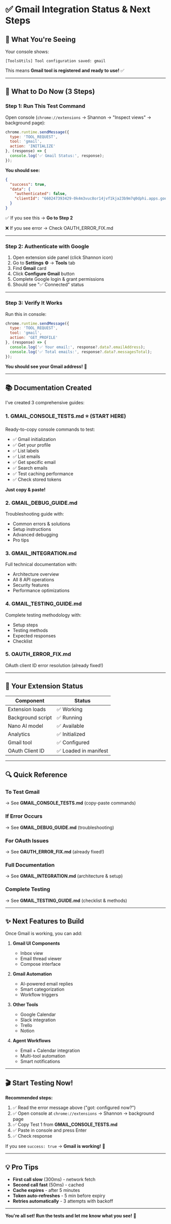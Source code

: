 # ✅ Gmail Integration Status & Next Steps

## 🎉 What You're Seeing

Your console shows:
```
[ToolsUtils] Tool configuration saved: gmail
```

This means **Gmail tool is registered and ready to use!** ✅

---

## 🚀 What to Do Now (3 Steps)

### Step 1: Run This Test Command
Open console (`chrome://extensions` → Shannon → "Inspect views" → background page):

```javascript
chrome.runtime.sendMessage({
  type: 'TOOL_REQUEST',
  tool: 'gmail',
  action: 'INITIALIZE'
}, (response) => {
  console.log('✅ Gmail Status:', response);
});
```

**You should see:**
```json
{
  "success": true,
  "data": {
    "authenticated": false,
    "clientId": "660247393429-0k4m3vuc8or14jvf1kja23b9m7q0dphi.apps.googleusercontent.com"
  }
}
```

✅ If you see this → **Go to Step 2**

❌ If you see error → Check OAUTH_ERROR_FIX.md

---

### Step 2: Authenticate with Google
1. Open extension side panel (click Shannon icon)
2. Go to **Settings ⚙️** → **Tools** tab
3. Find **Gmail** card
4. Click **Configure Gmail** button
5. Complete Google login & grant permissions
6. Should see "✅ Connected" status

---

### Step 3: Verify It Works
Run this in console:

```javascript
chrome.runtime.sendMessage({
  type: 'TOOL_REQUEST',
  tool: 'gmail',
  action: 'GET_PROFILE'
}, (response) => {
  console.log('✅ Your email:', response?.data?.emailAddress);
  console.log('✅ Total emails:', response?.data?.messagesTotal);
});
```

**You should see your Gmail address!** 🎉

---

## 📚 Documentation Created

I've created 3 comprehensive guides:

### 1. **GMAIL_CONSOLE_TESTS.md** ⭐ (START HERE)
Ready-to-copy console commands to test:
- ✅ Gmail initialization
- ✅ Get your profile
- ✅ List labels
- ✅ List emails
- ✅ Get specific email
- ✅ Search emails
- ✅ Test caching performance
- ✅ Check stored tokens

**Just copy & paste!**

### 2. **GMAIL_DEBUG_GUIDE.md**
Troubleshooting guide with:
- Common errors & solutions
- Setup instructions
- Advanced debugging
- Pro tips

### 3. **GMAIL_INTEGRATION.md**
Full technical documentation with:
- Architecture overview
- All 8 API operations
- Security features
- Performance optimizations

### 4. **GMAIL_TESTING_GUIDE.md**
Complete testing methodology with:
- Setup steps
- Testing methods
- Expected responses
- Checklist

### 5. **OAUTH_ERROR_FIX.md**
OAuth client ID error resolution (already fixed!)

---

## 🎯 Your Extension Status

| Component | Status |
|-----------|--------|
| Extension loads | ✅ Working |
| Background script | ✅ Running |
| Nano AI model | ✅ Available |
| Analytics | ✅ Initialized |
| Gmail tool | ✅ Configured |
| OAuth Client ID | ✅ Loaded in manifest |

---

## 🔍 Quick Reference

### To Test Gmail
→ See **GMAIL_CONSOLE_TESTS.md** (copy-paste commands)

### If Error Occurs
→ See **GMAIL_DEBUG_GUIDE.md** (troubleshooting)

### For OAuth Issues
→ See **OAUTH_ERROR_FIX.md** (already fixed!)

### Full Documentation
→ See **GMAIL_INTEGRATION.md** (architecture & setup)

### Complete Testing
→ See **GMAIL_TESTING_GUIDE.md** (checklist & methods)

---

## ✨ Next Features to Build

Once Gmail is working, you can add:

1. **Gmail UI Components**
   - Inbox view
   - Email thread viewer
   - Compose interface

2. **Gmail Automation**
   - AI-powered email replies
   - Smart categorization
   - Workflow triggers

3. **Other Tools**
   - Google Calendar
   - Slack integration
   - Trello
   - Notion

4. **Agent Workflows**
   - Email + Calendar integration
   - Multi-tool automation
   - Smart notifications

---

## 🎬 Start Testing Now!

**Recommended steps:**

1. ✅ Read the error message above ("got: configured now?")
2. ✅ Open console at `chrome://extensions` → Shannon → background page
3. ✅ Copy Test 1 from **GMAIL_CONSOLE_TESTS.md**
4. ✅ Paste in console and press Enter
5. ✅ Check response

If you see `success: true` → **Gmail is working!** 🎉

---

## 💡 Pro Tips

- **First call slow** (300ms) - network fetch
- **Second call fast** (50ms) - cached
- **Cache expires** - after 5 minutes
- **Token auto-refreshes** - 5 min before expiry
- **Retries automatically** - 3 attempts with backoff

---

**You're all set! Run the tests and let me know what you see!** 🚀
